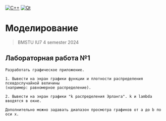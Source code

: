[![C++](https://img.shields.io/badge/C++-2965f1)](https://en.wikipedia.org/wiki/C%2B%2B)
[![Qt](https://img.shields.io/badge/Qt-238c05)](https://www.qt.io/)


# Моделирование

> BMSTU IU7 4 semester 2024

## Лабораторная работа №1 
```
Разработать графическое приложение.

1. Вывести на экран графики функции и плотности распределения псевдослучайной величины 
(например: равномерное распределение).

2. Вывести на экран графики "k распределения Эрланга". k и lambda вводятся в окне.

Дополнительно можно задавать диапазон просмотра графиков от a до b по оси x.
    
```